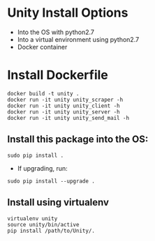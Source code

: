 # Unity Install Options
* Into the OS with python2.7
* Into a virtual environment using python2.7
* Docker container

# Install Dockerfile
```
docker build -t unity .
docker run -it unity unity_scraper -h
docker run -it unity unity_client -h
docker run -it unity unity_server -h
docker run -it unity unity_send_mail -h
```

## Install this package into the OS:

```
sudo pip install .
```
* If upgrading, run:
```
sudo pip install --upgrade .
```

## Install using virtualenv
```
virtualenv unity
source unity/bin/active
pip install /path/to/Unity/.
```
